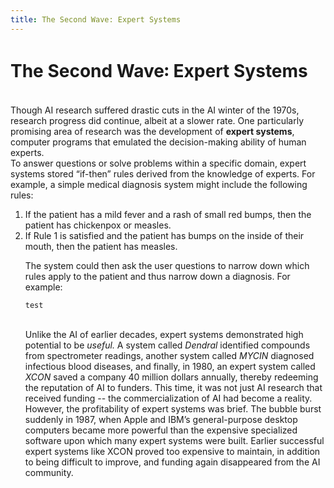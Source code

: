 ```yaml
---
title: The Second Wave꞉ Expert Systems
---
```


# The Second Wave꞉ Expert Systems

<br>
Though AI research suffered drastic cuts in the AI winter of the 1970s, research progress did continue, albeit at a slower rate. One particularly promising area of research was the development of <b>expert systems</b>, computer programs that emulated the decision-making ability of human experts.

<br>
To answer questions or solve problems within a specific domain, expert systems stored “if-then” rules derived from the knowledge of experts. For example, a simple medical diagnosis system might include the following rules:
<ol>
  <li>If the patient has a mild fever and a rash of small red bumps, then the patient has chickenpox or measles.</li>
  <li>If Rule 1 is satisfied and the patient has bumps on the inside of their mouth, then the patient has measles.</li>
  
The system could then ask the user questions to narrow down which rules apply to the patient and thus narrow down a diagnosis. For example:
```
test
```

<br>
Unlike the AI of earlier decades, expert systems demonstrated high potential to be <i>useful.</i> A system called <i>Dendral</i> identified compounds from spectrometer readings, another system called <i>MYCIN</i> diagnosed infectious blood diseases, and finally, in 1980, an expert system called <i>XCON</i> saved a company 40 million dollars annually, thereby redeeming the reputation of AI to funders. This time, it was not just AI research that received funding -- the commercialization of AI had become a reality.

<br>
However, the profitability of expert systems was brief. The bubble burst suddenly in 1987, when Apple and IBM’s general-purpose desktop computers became more powerful than the expensive specialized software upon which many expert systems were built. Earlier successful expert systems like XCON proved too expensive to maintain, in addition to being difficult to improve, and funding again disappeared from the AI community.
